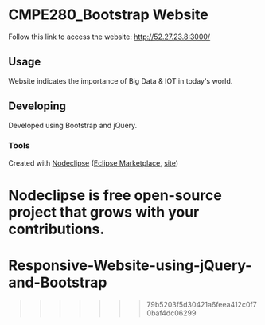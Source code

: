 
# CMPE280_Bootstrap Website
 Follow this link to access the website: http://52.27.23.8:3000/


## Usage
Website indicates the importance of Big Data & IOT in today's world.


## Developing

Developed using Bootstrap and jQuery.

### Tools

Created with [Nodeclipse](https://github.com/Nodeclipse/nodeclipse-1)
 ([Eclipse Marketplace](http://marketplace.eclipse.org/content/nodeclipse), [site](http://www.nodeclipse.org))   

Nodeclipse is free open-source project that grows with your contributions.
=======
# Responsive-Website-using-jQuery-and-Bootstrap
>>>>>>> 79b5203f5d30421a6feea412c0f70baf4dc06299
